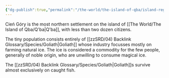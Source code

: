```yaml
---
{"dg-publish":true,"permalink":"/the-world/the-island-of-qba/island-regions/astilabors-peak/settlements/cien-gory/"}
---
```


Cień Góry is the most northern settlement on the island of [[The World/The Island of Qba/Q'ba\|Q'ba]], with less than two dozen citizens. 

The tiny population consists entirely of [[zzSRD/04) Backlink Glossary/Species/Goliath\|Goliath]] whose industry focusses mostly on farming natural ice. The ice is considered a commodity for the few people, generally of noble origin, who are unwilling to consume magical ice.

The [[zzSRD/04) Backlink Glossary/Species/Goliath\|Goliath]]s survive almost exclusively on caught fish.
